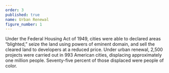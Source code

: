 ```yaml
---
order: 3
published: true
name: Urban Renewal
figure_number: 1
---
```

Under the Federal Housing Act of 1949, cities were able to declared areas “blighted,” seize the land using powers of eminent domain, and sell the cleared land to developers at a reduced price. Under urban renewal, 2,500 projects were carried out in 993 American cities, displacing approximately one million people. Seventy-five percent of those displaced were people of color.
